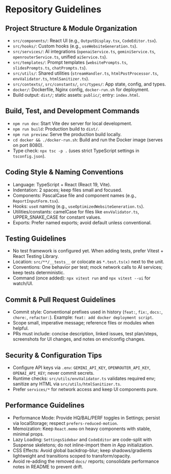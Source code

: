 # Repository Guidelines

## Project Structure & Module Organization
- `src/components/`: React UI (e.g., `OutputDisplay.tsx`, `CodeEditor.tsx`).
- `src/hooks/`: Custom hooks (e.g., `useWebsiteGeneration.ts`).
- `src/services/`: AI integrations (`openaiService.ts`, `geminiService.ts`, `openrouterService.ts`, unified `aiService.ts`).
- `src/templates/`: Prompt templates (`websitePrompts.ts`, `slidesPrompts.ts`, `chatPrompts.ts`).
- `src/utils/`: Shared utilities (`streamHandler.ts`, `htmlPostProcessor.ts`, `envValidator.ts`, `htmlSanitizer.ts`).
- `src/contexts/`, `src/constants/`, `src/types/`: App state, config, and types.
- `docker/`: Dockerfile, Nginx config, `docker-run.sh` for deployment.
- Build output: `dist/`; static assets: `public/`; entry: `index.html`.

## Build, Test, and Development Commands
- `npm run dev`: Start Vite dev server for local development.
- `npm run build`: Production build to `dist/`.
- `npm run preview`: Serve the production build locally.
- `cd docker && ./docker-run.sh`: Build and run the Docker image (serves on port 8080).
- Type check: `npx tsc -p .` (uses strict TypeScript settings in `tsconfig.json`).

## Coding Style & Naming Conventions
- Language: TypeScript + React (React 19, Vite).
- Indentation: 2 spaces; keep files small and focused.
- Components: PascalCase file and component names (e.g., `ReportInputForm.tsx`).
- Hooks: `useX` naming (e.g., `useOptimizedWebsiteGeneration.ts`).
- Utilities/constants: camelCase for files like `envValidator.ts`, UPPER_SNAKE_CASE for constant values.
- Exports: Prefer named exports; avoid default unless conventional.

## Testing Guidelines
- No test framework is configured yet. When adding tests, prefer Vitest + React Testing Library.
- Location: `src/**/__tests__` or colocate as `*.test.ts(x)` next to the unit.
- Conventions: One behavior per test; mock network calls to AI services; keep tests deterministic.
- Command (once added): `npx vitest run` and `npx vitest --ui` for watch/UI.

## Commit & Pull Request Guidelines
- Commit style: Conventional prefixes used in history (`feat:`, `fix:`, `docs:`, `chore:`, `refactor:`). Example: `feat: add docker deployment script`.
- Scope small, imperative message; reference files or modules when helpful.
- PRs must include: concise description, linked issues, test plan/steps, screenshots for UI changes, and notes on env/config changes.

## Security & Configuration Tips
- Configure API keys via `.env`: `GEMINI_API_KEY`, `OPENROUTER_API_KEY`, `OPENAI_API_KEY`; never commit secrets.
- Runtime checks: `src/utils/envValidator.ts` validates required env; sanitize any HTML via `src/utils/htmlSanitizer.ts`.
- Prefer `services/*` for network access and keep UI components pure.

## Performance Guidelines
- Performance Mode: Provide HQ/BAL/PERF toggles in Settings; persist via localStorage; respect `prefers-reduced-motion`.
- Memoization: Keep `React.memo` on heavy components with stable, minimal props.
- Lazy Loading: `SettingsSidebar` and `CodeEditor` are code-split with Suspense skeletons; do not inline-import them in App initialization.
- CSS Effects: Avoid global backdrop-blur; keep shadows/gradients lightweight and transitions scoped to transform/opacity.
- Avoid re-adding the removed `docs/` reports; consolidate performance notes in README to prevent drift.
